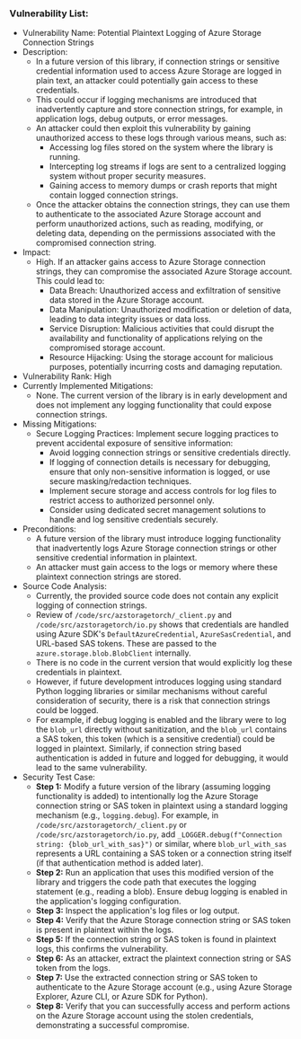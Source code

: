 ### Vulnerability List:

- Vulnerability Name: Potential Plaintext Logging of Azure Storage Connection Strings
- Description:
    - In a future version of this library, if connection strings or sensitive credential information used to access Azure Storage are logged in plain text, an attacker could potentially gain access to these credentials.
    - This could occur if logging mechanisms are introduced that inadvertently capture and store connection strings, for example, in application logs, debug outputs, or error messages.
    - An attacker could then exploit this vulnerability by gaining unauthorized access to these logs through various means, such as:
        - Accessing log files stored on the system where the library is running.
        - Intercepting log streams if logs are sent to a centralized logging system without proper security measures.
        - Gaining access to memory dumps or crash reports that might contain logged connection strings.
    - Once the attacker obtains the connection strings, they can use them to authenticate to the associated Azure Storage account and perform unauthorized actions, such as reading, modifying, or deleting data, depending on the permissions associated with the compromised connection string.
- Impact:
    - High. If an attacker gains access to Azure Storage connection strings, they can compromise the associated Azure Storage account. This could lead to:
        - Data Breach: Unauthorized access and exfiltration of sensitive data stored in the Azure Storage account.
        - Data Manipulation: Unauthorized modification or deletion of data, leading to data integrity issues or data loss.
        - Service Disruption:  Malicious activities that could disrupt the availability and functionality of applications relying on the compromised storage account.
        - Resource Hijacking: Using the storage account for malicious purposes, potentially incurring costs and damaging reputation.
- Vulnerability Rank: High
- Currently Implemented Mitigations:
    - None. The current version of the library is in early development and does not implement any logging functionality that could expose connection strings.
- Missing Mitigations:
    - Secure Logging Practices: Implement secure logging practices to prevent accidental exposure of sensitive information:
        - Avoid logging connection strings or sensitive credentials directly.
        - If logging of connection details is necessary for debugging, ensure that only non-sensitive information is logged, or use secure masking/redaction techniques.
        - Implement secure storage and access controls for log files to restrict access to authorized personnel only.
        - Consider using dedicated secret management solutions to handle and log sensitive credentials securely.
- Preconditions:
    - A future version of the library must introduce logging functionality that inadvertently logs Azure Storage connection strings or other sensitive credential information in plaintext.
    - An attacker must gain access to the logs or memory where these plaintext connection strings are stored.
- Source Code Analysis:
    - Currently, the provided source code does not contain any explicit logging of connection strings.
    - Review of `/code/src/azstoragetorch/_client.py` and `/code/src/azstoragetorch/io.py` shows that credentials are handled using Azure SDK's `DefaultAzureCredential`, `AzureSasCredential`, and URL-based SAS tokens. These are passed to the `azure.storage.blob.BlobClient` internally.
    - There is no code in the current version that would explicitly log these credentials in plaintext.
    - However, if future development introduces logging using standard Python logging libraries or similar mechanisms without careful consideration of security, there is a risk that connection strings could be logged.
    - For example, if debug logging is enabled and the library were to log the `blob_url` directly without sanitization, and the `blob_url` contains a SAS token, this token (which is a sensitive credential) could be logged in plaintext. Similarly, if connection string based authentication is added in future and logged for debugging, it would lead to the same vulnerability.
- Security Test Case:
    - **Step 1:** Modify a future version of the library (assuming logging functionality is added) to intentionally log the Azure Storage connection string or SAS token in plaintext using a standard logging mechanism (e.g., `logging.debug`).  For example, in `/code/src/azstoragetorch/_client.py` or `/code/src/azstoragetorch/io.py`, add `_LOGGER.debug(f"Connection string: {blob_url_with_sas}")` or similar, where `blob_url_with_sas` represents a URL containing a SAS token or a connection string itself (if that authentication method is added later).
    - **Step 2:** Run an application that uses this modified version of the library and triggers the code path that executes the logging statement (e.g., reading a blob). Ensure debug logging is enabled in the application's logging configuration.
    - **Step 3:** Inspect the application's log files or log output.
    - **Step 4:** Verify that the Azure Storage connection string or SAS token is present in plaintext within the logs.
    - **Step 5:** If the connection string or SAS token is found in plaintext logs, this confirms the vulnerability.
    - **Step 6:** As an attacker, extract the plaintext connection string or SAS token from the logs.
    - **Step 7:** Use the extracted connection string or SAS token to authenticate to the Azure Storage account (e.g., using Azure Storage Explorer, Azure CLI, or Azure SDK for Python).
    - **Step 8:** Verify that you can successfully access and perform actions on the Azure Storage account using the stolen credentials, demonstrating a successful compromise.